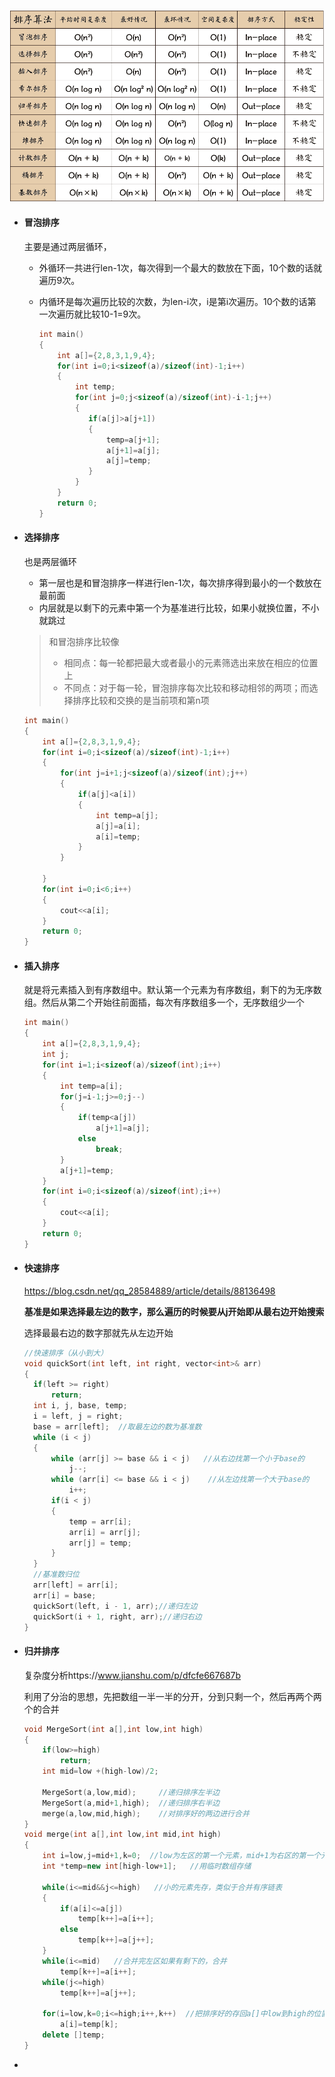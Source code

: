 ![](image/33.png)

- #### 冒泡排序

  主要是通过两层循环，

  - 外循环一共进行len-1次，每次得到一个最大的数放在下面，10个数的话就遍历9次。

  - 内循环是每次遍历比较的次数，为len-i次，i是第i次遍历。10个数的话第一次遍历就比较10-1=9次。

    ```c++
    int main()
    {
        int a[]={2,8,3,1,9,4};
        for(int i=0;i<sizeof(a)/sizeof(int)-1;i++)
        {
            int temp;
            for(int j=0;j<sizeof(a)/sizeof(int)-i-1;j++)
            {
               if(a[j]>a[j+1])
               {
                   temp=a[j+1];
                   a[j+1]=a[j];
                   a[j]=temp;
               }
            }
        }
        return 0;
    }
    ```

- #### 选择排序

  也是两层循环

  - 第一层也是和冒泡排序一样进行len-1次，每次排序得到最小的一个数放在最前面
  - 内层就是以剩下的元素中第一个为基准进行比较，如果小就换位置，不小就跳过

  > 和冒泡排序比较像
  >
  > - 相同点：每一轮都把最大或者最小的元素筛选出来放在相应的位置上
  > - 不同点：对于每一轮，冒泡排序每次比较和移动相邻的两项；而选择排序比较和交换的是当前项和第n项

  ```c++
  int main()
  {
      int a[]={2,8,3,1,9,4};
      for(int i=0;i<sizeof(a)/sizeof(int)-1;i++)
      {
          for(int j=i+1;j<sizeof(a)/sizeof(int);j++)
          {
              if(a[j]<a[i])
              {
                  int temp=a[j];
                  a[j]=a[i];
                  a[i]=temp;
              }
          }
  
      }
      for(int i=0;i<6;i++)
      {
          cout<<a[i];
      }
      return 0;
  }
  ```

- #### 插入排序

  就是将元素插入到有序数组中。默认第一个元素为有序数组，剩下的为无序数组。然后从第二个开始往前面插，每次有序数组多一个，无序数组少一个

  ```c++
  int main()
  {
      int a[]={2,8,3,1,9,4};
      int j;
      for(int i=1;i<sizeof(a)/sizeof(int);i++)
      {
          int temp=a[i];
          for(j=i-1;j>=0;j--)
          {
              if(temp<a[j])
                  a[j+1]=a[j];
              else
                  break;
          }
          a[j+1]=temp;
      }
      for(int i=0;i<sizeof(a)/sizeof(int);i++)
      {
          cout<<a[i];
      }
      return 0;
  }
  ```
  
- #### 快速排序

  https://blog.csdn.net/qq_28584889/article/details/88136498

  **基准是如果选择最左边的数字，那么遍历的时候要从j开始即从最右边开始搜索**

  选择最最右边的数字那就先从左边开始

  ```c++
  //快速排序（从小到大）
  void quickSort(int left, int right, vector<int>& arr)
  {
  	if(left >= right)
  		return;
  	int i, j, base, temp;
  	i = left, j = right;
  	base = arr[left];  //取最左边的数为基准数
  	while (i < j)
  	{
  		while (arr[j] >= base && i < j)   //从右边找第一个小于base的
  			j--;
  		while (arr[i] <= base && i < j)    //从左边找第一个大于base的
  			i++;
  		if(i < j)
  		{
  			temp = arr[i];
  			arr[i] = arr[j];
  			arr[j] = temp;
  		}
  	}
  	//基准数归位
  	arr[left] = arr[i];
  	arr[i] = base;
  	quickSort(left, i - 1, arr);//递归左边
  	quickSort(i + 1, right, arr);//递归右边
  }
  ```

- #### 归并排序

  复杂度分析https://www.jianshu.com/p/dfcfe667687b

  利用了分治的思想，先把数组一半一半的分开，分到只剩一个，然后再两个两个的合并

  ```c++
  void MergeSort(int a[],int low,int high)
  {
      if(low>=high)
          return;
      int mid=low +(high-low)/2;
  
      MergeSort(a,low,mid);     //递归排序左半边
      MergeSort(a,mid+1,high);  //递归排序右半边
      merge(a,low,mid,high);    //对排序好的两边进行合并
  }
  void merge(int a[],int low,int mid,int high)
  {
      int i=low,j=mid+1,k=0;  //low为左区的第一个元素，mid+1为右区的第一个元素。左区的最后一个元素为mid，右区的最后一个元素是high
      int *temp=new int[high-low+1];   //用临时数组存储
  
      while(i<=mid&&j<=high)   //小的元素先存，类似于合并有序链表
      {
          if(a[i]<=a[j])
              temp[k++]=a[i++];
          else
              temp[k++]=a[j++];
      }
      while(i<=mid)   //合并完左区如果有剩下的，合并
          temp[k++]=a[i++];
      while(j<=high)
          temp[k++]=a[j++];
  
      for(i=low,k=0;i<=high;i++,k++)  //把排序好的存回a[]中low到high的位置
          a[i]=temp[k];
      delete []temp;
  }
  
  ```

- 